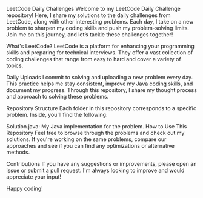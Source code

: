 LeetCode Daily Challenges
Welcome to my LeetCode Daily Challenge repository! Here, I share my solutions to the daily challenges from LeetCode, along with other interesting problems. Each day, I take on a new problem to sharpen my coding skills and push my problem-solving limits. Join me on this journey, and let’s tackle these challenges together!

What's LeetCode?
LeetCode is a platform for enhancing your programming skills and preparing for technical interviews. They offer a vast collection of coding challenges that range from easy to hard and cover a variety of topics.

Daily Uploads
I commit to solving and uploading a new problem every day. This practice helps me stay consistent, improve my Java coding skills, and document my progress. Through this repository, I share my thought process and approach to solving these problems.

Repository Structure
Each folder in this repository corresponds to a specific problem. Inside, you'll find the following:

Solution.java: My Java implementation for the problem.
How to Use This Repository
Feel free to browse through the problems and check out my solutions. If you're working on the same problems, compare our approaches and see if you can find any optimizations or alternative methods.

Contributions
If you have any suggestions or improvements, please open an issue or submit a pull request. I'm always looking to improve and would appreciate your input!

Happy coding! 
